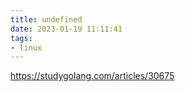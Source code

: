 ```yaml
---
title: undefined
date: 2023-01-19 11:11:41
tags:
- linux
---
```


https://studygolang.com/articles/30675

